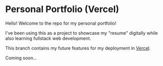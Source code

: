 # Personal Portfolio (Vercel)
Hello! Welcome to the repo for my personal portfolio!


I've been using this as a project to showcase my "resume" digitally while also learning fullstack web development.


This branch contains my future features for my deployment in [Vercel](https://portfolio-eight-lac-63.vercel.app).

Coming soon...